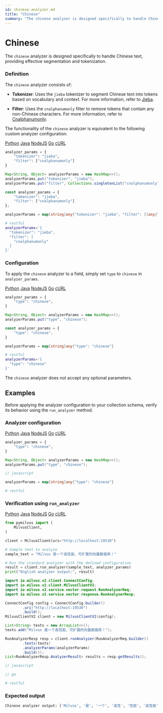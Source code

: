 ```yaml
---
id: chinese-analyzer.md
title: "Chinese"
summary: "The chinese analyzer is designed specifically to handle Chinese text, providing effective segmentation and tokenization."
---
```


# Chinese

The `chinese` analyzer is designed specifically to handle Chinese text, providing effective segmentation and tokenization.

### Definition

The `chinese` analyzer consists of:

- **Tokenizer**: Uses the `jieba` tokenizer to segment Chinese text into tokens based on vocabulary and context. For more information, refer to [Jieba](jieba-tokenizer.md).

- **Filter**: Uses the `cnalphanumonly` filter to remove tokens that contain any non-Chinese characters. For more information, refer to [Cnalphanumonly](cnalphanumonly-filter.md).

The functionality of the `chinese` analyzer is equivalent to the following custom analyzer configuration:

<div class="multipleCode">
    <a href="#python">Python</a>
    <a href="#java">Java</a>
    <a href="#javascript">NodeJS</a>
    <a href="#go">Go</a>
    <a href="#bash">cURL</a>
</div>

```python
analyzer_params = {
    "tokenizer": "jieba",
    "filter": ["cnalphanumonly"]
}
```

```java
Map<String, Object> analyzerParams = new HashMap<>();
analyzerParams.put("tokenizer", "jieba");
analyzerParams.put("filter", Collections.singletonList("cnalphanumonly"));
```

```javascript
const analyzer_params = {
    "tokenizer": "jieba",
    "filter": ["cnalphanumonly"]
};
```

```go
analyzerParams = map[string]any{"tokenizer": "jieba", "filter": []any{"cnalphanumonly"}}
```

```bash
# restful
analyzerParams='{
  "tokenizer": "jieba",
  "filter": [
    "cnalphanumonly"
  ]
}'

```

### Configuration

To apply the `chinese` analyzer to a field, simply set `type` to `chinese` in `analyzer_params`.

<div class="multipleCode">
    <a href="#python">Python</a>
    <a href="#java">Java</a>
    <a href="#javascript">NodeJS</a>
    <a href="#go">Go</a>
    <a href="#bash">cURL</a>
</div>

```python
analyzer_params = {
    "type": "chinese",
}
```

```java
Map<String, Object> analyzerParams = new HashMap<>();
analyzerParams.put("type", "chinese");
```

```javascript
const analyzer_params = {
    "type": "chinese",
}
```

```go
analyzerParams = map[string]any{"type": "chinese"}
```

```bash
# restful
analyzerParams='{
  "type": "chinese"
}'
```

<div class="alert note">

The `chinese` analyzer does not accept any optional parameters.

</div>

## Examples

Before applying the analyzer configuration to your collection schema, verify its behavior using the `run_analyzer` method.

### Analyzer configuration

<div class="multipleCode">
    <a href="#python">Python</a>
    <a href="#java">Java</a>
    <a href="#javascript">NodeJS</a>
    <a href="#go">Go</a>
    <a href="#bash">cURL</a>
</div>

```python
analyzer_params = {
    "type": "chinese",
}
```

```java
Map<String, Object> analyzerParams = new HashMap<>();
analyzerParams.put("type", "chinese");
```

```javascript
// javascript
```

```go
analyzerParams = map[string]any{"type": "chinese"}
```

```bash
# restful
```

### Verification using `run_analyzer`

<div class="multipleCode">
    <a href="#python">Python</a>
    <a href="#java">Java</a>
    <a href="#javascript">NodeJS</a>
    <a href="#go">Go</a>
    <a href="#bash">cURL</a>
</div>

```python
from pymilvus import (
    MilvusClient,
)

client = MilvusClient(uri="http://localhost:19530")

# Sample text to analyze
sample_text = "Milvus 是一个高性能、可扩展的向量数据库！"

# Run the standard analyzer with the defined configuration
result = client.run_analyzer(sample_text, analyzer_params)
print("English analyzer output:", result)
```

```java
import io.milvus.v2.client.ConnectConfig;
import io.milvus.v2.client.MilvusClientV2;
import io.milvus.v2.service.vector.request.RunAnalyzerReq;
import io.milvus.v2.service.vector.response.RunAnalyzerResp;

ConnectConfig config = ConnectConfig.builder()
        .uri("http://localhost:19530")
        .build();
MilvusClientV2 client = new MilvusClientV2(config);

List<String> texts = new ArrayList<>();
texts.add("Milvus 是一个高性能、可扩展的向量数据库！");

RunAnalyzerResp resp = client.runAnalyzer(RunAnalyzerReq.builder()
        .texts(texts)
        .analyzerParams(analyzerParams)
        .build());
List<RunAnalyzerResp.AnalyzerResult> results = resp.getResults();
```

```javascript
// javascript
```

```go
// go
```

```bash
# restful
```

### Expected output

```python
Chinese analyzer output: ['Milvus', '是', '一个', '高性', '性能', '高性能', '可', '扩展', '的', '向量', '数据', '据库', '数据库']
```

